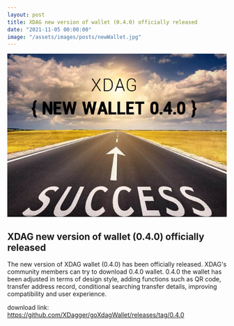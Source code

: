 ```yaml
---
layout: post
title: XDAG new version of wallet (0.4.0) officially released
date: "2021-11-05 00:00:00"
image: "/assets/images/posts/newWallet.jpg"
---
```


![newWallet image](/assets/images/posts/newWallet.jpg)  

## XDAG new version of wallet (0.4.0) officially released


The new version of XDAG wallet (0.4.0) has been officially released. 
XDAG's community members can try to download 0.4.0 wallet. 0.4.0 the wallet has been adjusted in terms of design style, adding functions such as QR code, transfer address record, conditional searching transfer details, improving compatibility and user experience.

download link: <https://github.com/XDagger/goXdagWallet/releases/tag/0.4.0>
